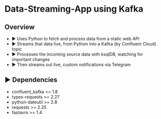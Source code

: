 # Data-Streaming-App using Kafka

## Overview
- ► Uses Python to fetch and process data from a static web API 
- ► Streams that data live, from Python into a Kafka (by Confluent Cloud) topic 
- ► Processes the incoming source data with ksqlDB, watching for important changes 
- ► Then streams out live, custom notifications via Telegram

## ► Dependencies
- confluent_kafka >= 1.8
- types-requests >= 2.27
- python-dateutil >= 2.8
- requests >= 2.25
- fastavro >= 1.4
